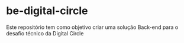 # be-digital-circle
Este repositório tem como objetivo criar uma solução Back-end para o desafio técnico da Digital Circle
